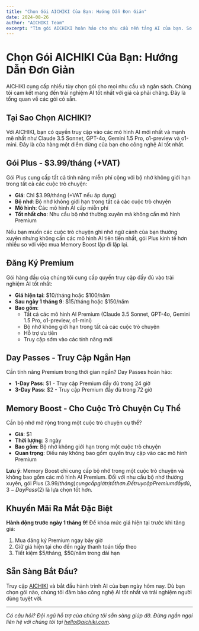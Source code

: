 ```yaml
---
title: "Chọn Gói AICHIKI Của Bạn: Hướng Dẫn Đơn Giản"
date: 2024-08-26
author: "AICHIKI Team"
excerpt: "Tìm gói AICHIKI hoàn hảo cho nhu cầu nền tảng AI của bạn. So sánh các tùy chọn đăng ký Premium, Day Passes và Memory Boost."
---
```


# Chọn Gói AICHIKI Của Bạn: Hướng Dẫn Đơn Giản

AICHIKI cung cấp nhiều tùy chọn gói cho mọi nhu cầu và ngân sách. Chúng tôi cam kết mang đến trải nghiệm AI tốt nhất với giá cả phải chăng. Đây là tổng quan về các gói có sẵn.

## Tại Sao Chọn AICHIKI?

Với AICHIKI, bạn có quyền truy cập vào các mô hình AI mới nhất và mạnh mẽ nhất như Claude 3.5 Sonnet, GPT-4o, Gemini 1.5 Pro, o1-preview và o1-mini. Đây là cửa hàng một điểm dừng của bạn cho công nghệ AI tốt nhất.

## Gói Plus - $3.99/tháng (+VAT)

Gói Plus cung cấp tất cả tính năng miễn phí cộng với bộ nhớ không giới hạn trong tất cả các cuộc trò chuyện:

- **Giá**: Chỉ $3.99/tháng (+VAT nếu áp dụng)
- **Bộ nhớ**: Bộ nhớ không giới hạn trong tất cả các cuộc trò chuyện
- **Mô hình**: Các mô hình AI cấp miễn phí
- **Tốt nhất cho**: Nhu cầu bộ nhớ thường xuyên mà không cần mô hình Premium

Nếu bạn muốn các cuộc trò chuyện ghi nhớ ngữ cảnh của bạn thường xuyên nhưng không cần các mô hình AI tiên tiến nhất, gói Plus kinh tế hơn nhiều so với việc mua Memory Boost lặp đi lặp lại.

## Đăng Ký Premium

Gói hàng đầu của chúng tôi cung cấp quyền truy cập đầy đủ vào trải nghiệm AI tốt nhất:

- **Giá hiện tại**: $10/tháng hoặc $100/năm
- **Sau ngày 1 tháng 9**: $15/tháng hoặc $150/năm
- **Bao gồm**:
  - Tất cả các mô hình AI Premium (Claude 3.5 Sonnet, GPT-4o, Gemini 1.5 Pro, o1-preview, o1-mini)
  - Bộ nhớ không giới hạn trong tất cả các cuộc trò chuyện
  - Hỗ trợ ưu tiên
  - Truy cập sớm vào các tính năng mới

## Day Passes - Truy Cập Ngắn Hạn

Cần tính năng Premium trong thời gian ngắn? Day Passes hoàn hảo:

- **1-Day Pass**: $1 - Truy cập Premium đầy đủ trong 24 giờ
- **3-Day Pass**: $2 - Truy cập Premium đầy đủ trong 72 giờ

## Memory Boost - Cho Cuộc Trò Chuyện Cụ Thể

Cần bộ nhớ mở rộng trong một cuộc trò chuyện cụ thể?

- **Giá**: $1
- **Thời lượng**: 3 ngày
- **Bao gồm**: Bộ nhớ không giới hạn trong một cuộc trò chuyện
- **Quan trọng**: Điều này không bao gồm quyền truy cập vào các mô hình Premium

**Lưu ý**: Memory Boost chỉ cung cấp bộ nhớ trong một cuộc trò chuyện và không bao gồm các mô hình AI Premium. Đối với nhu cầu bộ nhớ thường xuyên, gói Plus ($3.99/tháng) cung cấp giá trị tốt hơn. Để truy cập Premium đầy đủ, 3-Day Pass ($2) là lựa chọn tốt hơn.

## Khuyến Mãi Ra Mắt Đặc Biệt

**Hành động trước ngày 1 tháng 9!** Để khóa mức giá hiện tại trước khi tăng giá:

1. Mua đăng ký Premium ngay bây giờ
2. Giữ giá hiện tại cho đến ngày thanh toán tiếp theo
3. Tiết kiệm $5/tháng, $50/năm trong dài hạn

## Sẵn Sàng Bắt Đầu?

Truy cập [AICHIKI](https://aichiki.com) và bắt đầu hành trình AI của bạn ngày hôm nay. Dù bạn chọn gói nào, chúng tôi đảm bảo công nghệ AI tốt nhất và trải nghiệm người dùng tuyệt vời.

---

*Có câu hỏi? Đội ngũ hỗ trợ của chúng tôi sẵn sàng giúp đỡ. Đừng ngần ngại liên hệ với chúng tôi tại hello@aichiki.com.*